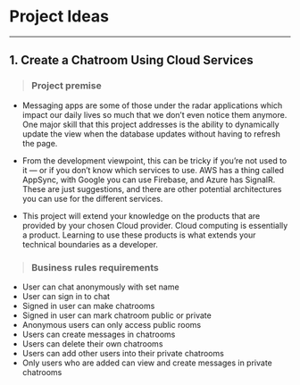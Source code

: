 # Project Ideas
***
## 1. Create a Chatroom Using Cloud Services
> ### **Project premise**
* Messaging apps are some of those under the radar applications which impact our daily lives so much that we don’t even notice them anymore. One major skill that this project addresses is the ability to dynamically update the view when the database updates without having to refresh the page.

* From the development viewpoint, this can be tricky if you’re not used to it — or if you don’t know which services to use. AWS has a thing called AppSync, with Google you can use Firebase, and Azure has SignalR. These are just suggestions, and there are other potential architectures you can use for the different services.

* This project will extend your knowledge on the products that are provided by your chosen Cloud provider. Cloud computing is essentially a product. Learning to use these products is what extends your technical boundaries as a developer.

> ### **Business rules requirements**
* User can chat anonymously with set name
* User can sign in to chat
* Signed in user can make chatrooms
* Signed in user can mark chatroom public or private
* Anonymous users can only access public rooms
* Users can create messages in chatrooms
* Users can delete their own chatrooms
* Users can add other users into their private chatrooms
* Only users who are added can view and create messages in private chatrooms
